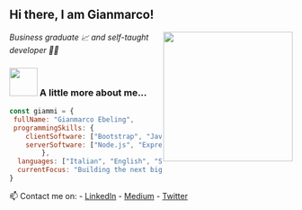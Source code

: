 <h2> Hi there, I am Gianmarco!</h2>
<img align='right' src="https://media.giphy.com/media/HEPwfdu6T6svpPE1eN/giphy.gif" width="230" eight="230">
<p><em>Business graduate 📈 and self-taught developer 👨‍💻</em></p>


### <img src="https://media.giphy.com/media/cmCEsJZHYBPels360q/giphy.gif" width="50"> A little more about me...  

```javascript
const giammi = {
 fullName: "Gianmarco Ebeling",
 programmingSkills: {
    clientSoftware: ["Bootstrap", "JavaScript", "JSON", "React", "Redux"],
    serverSoftware: ["Node.js", "Express.js", "MongoDB", "Firebase"]
        },
  languages: ["Italian", "English", "Spanish"],
  currentFocus: "Building the next big thing"
}
```

📫 Contact me on: 
    - [LinkedIn](https://www.linkedin.com/in/gianmarco-ebeling-856020135/) 
    - [Medium](https://ebelinggianmarco.medium.com/) 
    - [Twitter](https://twitter.com/Jj_Ebeling)

